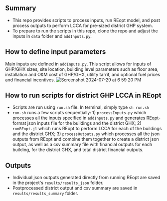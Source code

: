 ## Summary
- This repo provides scripts to process inputs, run REopt model, and post process outputs to perform LCCA for pre-sized district GHP system.
- To prepare to run the scripts in this repo, clone the repo and adjust the inputs in `data` folder and `addInputs.py`.

## How to define input parameters
Main inputs are defined in `addInputs.py`. This script allows for inputs of GHP/GHX sizes, site location, building level parameters such as floor area, installation and O&M cost of GHP/GHX, utility tarrif, and optional fuel prices and financial incentives.
![Screenshot 2024-07-29 at 6 59 20 PM](https://github.com/user-attachments/assets/366b7ba7-342d-4a38-a018-12cf1ef9f6e1)

## How to run scripts for district GHP LCCA in REopt
- Scripts are run using `run.sh` file. In terminal, simply type `sh run.sh`
- `run.sh` runs a few scripts sequentially: 1) `processInputs.py` which processes all the inputs specified in `addInputs.py` and generates REopt-format json inputs file for the buildings and the district GHX; 2) `runREopt.jl` which runs REopt to perform LCCA for each of the buildings and the district GHX; 3) `processOutputs.py` which processes all the json outputs from REopt and combine them together to create a district json output, as well as a csv summary file with financial outputs for each building, for the district GHX, and total district financial outputs.

## Outputs
- Individual json outputs generated directly from running REopt are saved in the project's `results/results_json` folder.
- Postprocessed district output and csv summary are saved in `results/results_summary` folder.


